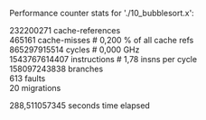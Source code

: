 Performance counter stats for './10_bubblesort.x':

232200271 cache-references                                            
465161 cache-misses              #    0,200 % of all cache refs    
865297915514 cycles                    #    0,000 GHz                    
1543767614407 instructions              #    1,78  insns per cycle        
158097243838 branches                                                    
613 faults                                                      
20 migrations                                                  

288,511057345 seconds time elapsed